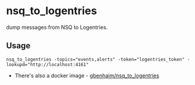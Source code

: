 nsq_to_logentries
=================

dump messages from NSQ to Logentries.

Usage
-----

```
nsq_to_logentries -topics="events,alerts" -token="logentries_token" -lookupd="http://localhost:4161"
```

* There's also a docker image - [gbenhaim/nsq_to_logentries](https://registry.hub.docker.com/u/gbenhaim/nsq_to_logentries)
